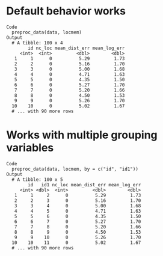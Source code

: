 # Default behavior works

    Code
      preproc_data(data, locmem)
    Output
      # A tibble: 100 x 4
            id nc_loc mean_dist_err mean_log_err
         <int>  <int>         <dbl>        <dbl>
       1     1      0          5.29         1.73
       2     2      0          5.16         1.70
       3     3      0          5.00         1.68
       4     4      0          4.71         1.63
       5     5      0          4.35         1.50
       6     6      0          5.27         1.70
       7     7      0          5.20         1.66
       8     8      0          4.50         1.53
       9     9      0          5.26         1.70
      10    10      0          5.02         1.67
      # ... with 90 more rows

# Works with multiple grouping variables

    Code
      preproc_data(data, locmem, by = c("id", "id1"))
    Output
      # A tibble: 100 x 5
            id   id1 nc_loc mean_dist_err mean_log_err
         <int> <dbl>  <int>         <dbl>        <dbl>
       1     1     2      0          5.29         1.73
       2     2     3      0          5.16         1.70
       3     3     4      0          5.00         1.68
       4     4     5      0          4.71         1.63
       5     5     6      0          4.35         1.50
       6     6     7      0          5.27         1.70
       7     7     8      0          5.20         1.66
       8     8     9      0          4.50         1.53
       9     9    10      0          5.26         1.70
      10    10    11      0          5.02         1.67
      # ... with 90 more rows

